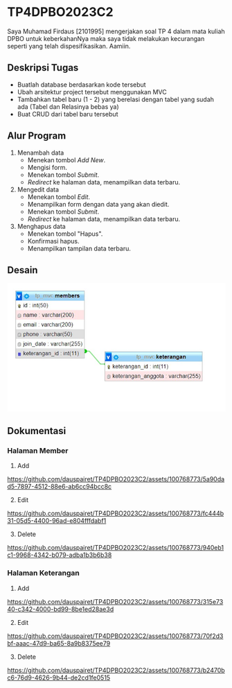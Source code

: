 # TP4DPBO2023C2
Saya Muhamad Firdaus [2101995] mengerjakan soal TP 4 dalam mata kuliah DPBO untuk keberkahanNya maka saya tidak melakukan kecurangan seperti yang telah dispesifikasikan. Aamiin.

## Deskripsi Tugas
- Buatlah database berdasarkan kode tersebut
- Ubah arsitektur project tersebut menggunakan MVC
- Tambahkan tabel baru (1 - 2) yang berelasi dengan tabel yang sudah ada
(Tabel dan Relasinya bebas ya)
- Buat CRUD dari tabel  baru tersebut

## Alur Program
1. Menambah data
    - Menekan tombol _Add New_.
    - Mengisi form.
    - Menekan tombol _Submit_.
    - _Redirect_ ke halaman data, menampilkan data terbaru.
2. Mengedit data
    - Menekan tombol _Edit_.
    - Menampilkan form dengan data yang akan diedit.
    - Menekan tombol _Submit_.
    - _Redirect_ ke halaman data, menampilkan data terbaru.
3. Menghapus data
    - Menekan tombol "Hapus".
    - Konfirmasi hapus.
    - Menampilkan tampilan data terbaru.

## Desain
![desain_database](https://github.com/dauspairet/TP4DPBO2023C2/blob/main/Screenshot/db.jpg)

## Dokumentasi
### Halaman Member
1. Add



https://github.com/dauspairet/TP4DPBO2023C2/assets/100768773/5a90dad5-7897-4512-88e6-ab6cc94bcc8c



2. Edit



https://github.com/dauspairet/TP4DPBO2023C2/assets/100768773/fc444b31-05d5-4400-96ad-e804fffdabf1



3. Delete




https://github.com/dauspairet/TP4DPBO2023C2/assets/100768773/940eb1c1-9968-4342-b079-adba1b3b6b38



### Halaman Keterangan
1. Add



https://github.com/dauspairet/TP4DPBO2023C2/assets/100768773/315e7340-c342-4000-bd99-8be1ed28ae3d



2. Edit



https://github.com/dauspairet/TP4DPBO2023C2/assets/100768773/70f2d3bf-aaac-47d9-ba65-8a9b8375ee79



3. Delete



https://github.com/dauspairet/TP4DPBO2023C2/assets/100768773/b2470bc6-76d9-4626-9b44-de2cd1fe0515



